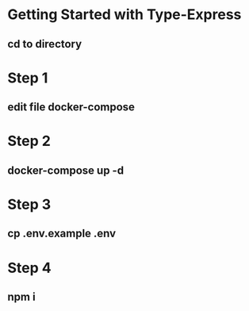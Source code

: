 # Getting Started with Type-Express
## cd to directory
# Step 1
## edit file docker-compose
# Step 2
## docker-compose up -d
# Step 3
## cp .env.example .env
# Step 4
## npm i